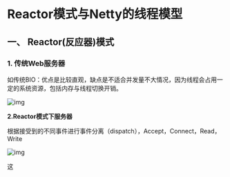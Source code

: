 # Reactor模式与Netty的线程模型

## 一、 Reactor(反应器)模式

### 1. 传统Web服务器

如传统BIO：优点是比较直观，缺点是不适合并发量不大情况，因为线程会占用一定的系统资源，包括内存与线程切换开销。



![img](C:\Users\10091\IdeaProjects\NettyStart\images\thread-based)

**2.Reactor模式下服务器**

根据接受到的不同事件进行事件分离（dispatch），Accept，Connect，Read，Write

![img](C:\Users\10091\IdeaProjects\NettyStart\images\reactor1)

这